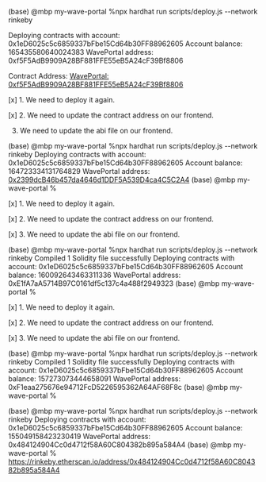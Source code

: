 

(base) @mbp my-wave-portal %npx hardhat run scripts/deploy.js --network rinkeby

Deploying contracts with account:  0x1eD6025c5c6859337bFbe15Cd64b30FF88962605
Account balance:  165435580640024383
WavePortal address:  0xf5F5AdB9909A28BF881FFE55eB5A24cF39Bf8806

Contract Address: [WavePortal: 0xf5F5AdB9909A28BF881FFE55eB5A24cF39Bf8806](https://rinkeby.etherscan.io/address/0xf5F5AdB9909A28BF881FFE55eB5A24cF39Bf8806)

[x] 1. We need to deploy it again.

[x] 2. We need to update the contract address on our frontend.

3. We need to update the abi file on our frontend. 

(base) @mbp my-wave-portal %npx hardhat run scripts/deploy.js --network rinkeby
Deploying contracts with account:  0x1eD6025c5c6859337bFbe15Cd64b30FF88962605
Account balance:  164723334131764829
WavePortal address:  [0x2399dcB46b457da4646d1DDF5A539D4ca4C5C2A4](https://rinkeby.etherscan.io/address/0x2399dcB46b457da4646d1DDF5A539D4ca4C5C2A4)
(base) @mbp my-wave-portal %

[x] 1. We need to deploy it again.

[x] 2. We need to update the contract address on our frontend.

[x] 3. We need to update the abi file on our frontend. 

(base) @mbp my-wave-portal %npx hardhat run scripts/deploy.js --network rinkeby
Compiled 1 Solidity file successfully
Deploying contracts with account:  0x1eD6025c5c6859337bFbe15Cd64b30FF88962605
Account balance:  160092643463311336
WavePortal address:  0xE1fA7aA5714B97C0161df5c137c4a488f2949323
(base) @mbp my-wave-portal %

[x] 1. We need to deploy it again.

[x] 2. We need to update the contract address on our frontend.

[x] 3. We need to update the abi file on our frontend. 

(base) @mbp my-wave-portal %npx hardhat run scripts/deploy.js --network rinkeby
Compiled 1 Solidity file successfully
Deploying contracts with account:  0x1eD6025c5c6859337bFbe15Cd64b30FF88962605
Account balance:  157273073444658091
WavePortal address:  0xF1eaa275676e94712FcD5226595362A64AF68F8c
(base) @mbp my-wave-portal %


(base) @mbp my-wave-portal %npx hardhat run scripts/deploy.js --network rinkeby
Deploying contracts with account:  0x1eD6025c5c6859337bFbe15Cd64b30FF88962605
Account balance:  155049158423230419
WavePortal address:  0x484124904Cc0d4712f58A60C804382b895a584A4
(base) @mbp my-wave-portal %
https://rinkeby.etherscan.io/address/0x484124904Cc0d4712f58A60C804382b895a584A4